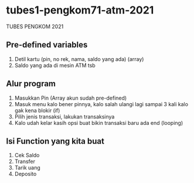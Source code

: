 # tubes1-pengkom71-atm-2021
TUBES PENGKOM 2021

## Pre-defined variables
<ol>
  <li>Detil kartu (pin, no rek, nama, saldo yang ada) (array)</li>
  <li>Saldo yang ada di mesin ATM tsb</li>
 </ol>
 
## Alur program
<ol>
  <li>Masukkan Pin (Array akun sudah pre-defined)</li>
  <li>Masuk menu kalo bener pinnya, kalo salah ulangi lagi sampai 3 kali kalo gak kena blokir (if)</li>
  <li>Pilih jenis transaksi, lakukan transaksinya</li>
  <li>Kalo udah kelar kasih opsi buat bikin transaksi baru ada end (looping)</li>
</ol>

## Isi Function yang kita buat
<ol>
  <li>Cek Saldo</li>
  <li>Transfer</li>
  <li>Tarik uang</li>
  <li>Deposito</li>
</ol>
